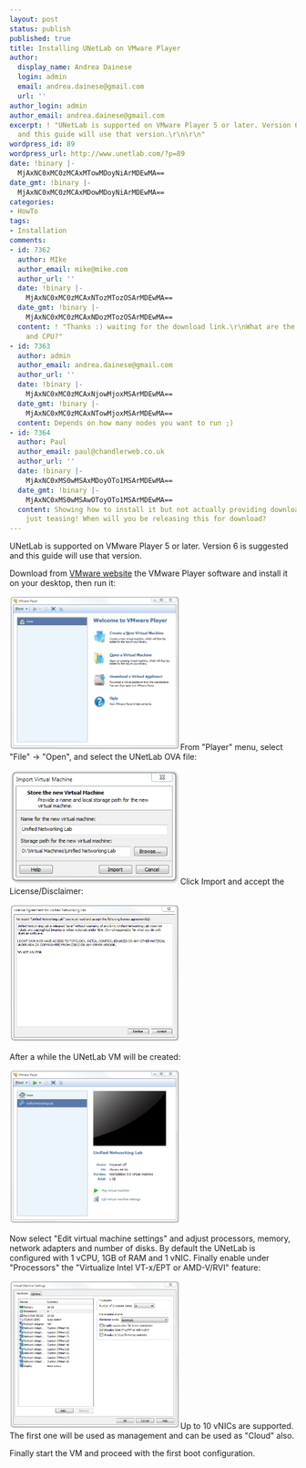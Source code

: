 ```yaml
---
layout: post
status: publish
published: true
title: Installing UNetLab on VMware Player
author:
  display_name: Andrea Dainese
  login: admin
  email: andrea.dainese@gmail.com
  url: ''
author_login: admin
author_email: andrea.dainese@gmail.com
excerpt: ! "UNetLab is supported on VMware Player 5 or later. Version 6 is suggested
  and this guide will use that version.\r\n\r\n"
wordpress_id: 89
wordpress_url: http://www.unetlab.com/?p=89
date: !binary |-
  MjAxNC0xMC0zMCAxMTowMDoyNiArMDEwMA==
date_gmt: !binary |-
  MjAxNC0xMC0zMCAxMDowMDoyNiArMDEwMA==
categories:
- HowTo
tags:
- Installation
comments:
- id: 7362
  author: MIke
  author_email: mike@mike.com
  author_url: ''
  date: !binary |-
    MjAxNC0xMC0zMCAxNTozMTozOSArMDEwMA==
  date_gmt: !binary |-
    MjAxNC0xMC0zMCAxNDozMTozOSArMDEwMA==
  content: ! "Thanks :) waiting for the download link.\r\nWhat are the suggested RAM
    and CPU?"
- id: 7363
  author: admin
  author_email: andrea.dainese@gmail.com
  author_url: ''
  date: !binary |-
    MjAxNC0xMC0zMCAxNjowMjoxMSArMDEwMA==
  date_gmt: !binary |-
    MjAxNC0xMC0zMCAxNTowMjoxMSArMDEwMA==
  content: Depends on how many nodes you want to run ;)
- id: 7364
  author: Paul
  author_email: paul@chandlerweb.co.uk
  author_url: ''
  date: !binary |-
    MjAxNC0xMS0wMSAxMDoyOTo1MSArMDEwMA==
  date_gmt: !binary |-
    MjAxNC0xMS0wMSAwOToyOTo1MSArMDEwMA==
  content: Showing how to install it but not actually providing download links is
    just teasing! When will you be releasing this for download?
---
```


UNetLab is supported on VMware Player 5 or later. Version 6 is suggested and this guide will use that version.

<a id="more"></a><a id="more-89"></a>

Download from <a title="VMware Player Pro" href="http://www.vmware.com/products/player/">VMware website</a> the VMware Player software and install it on your desktop, then run it:

<a href="/images/posts/2014/10/Install-Player-1.png"><img class="aligncenter wp-image-90" src="/images/posts/2014/10/Install-Player-1.png" alt="Install UNetLab on VMware Player #1" width="300" height="271" /></a>From "Player" menu, select "File" -> "Open", and select the UNetLab OVA file:

<a href="/images/posts/2014/10/Install-Player-2.png"><img class="aligncenter wp-image-91" src="/images/posts/2014/10/Install-Player-2.png" alt="Install UNetLab on VMware Player #2" width="300" height="202" /></a>Click Import and accept the License/Disclaimer:

<a href="/images/posts/2014/10/Install-Player-3.png"><img class="aligncenter wp-image-92" src="/images/posts/2014/10/Install-Player-3.png" alt="Install UNetLab on VMware Player #2" width="300" height="243" /></a>

 

After a while the UNetLab VM will be created:

<a href="/images/posts/2014/10/Install-Player-4.png"><img class="aligncenter wp-image-93" src="/images/posts/2014/10/Install-Player-4.png" alt="Install UNetLab on VMware Player #4" width="300" height="271" /></a>

 

Now select "Edit virtual machine settings" and adjust processors, memory, network adapters and number of disks. By default the UNetLab is configured with 1 vCPU, 1GB of RAM and 1 vNIC. Finally enable under "Processors" the "Virtualize Intel VT-x/EPT or AMD-V/RVI" feature:

<a href="/images/posts/2014/10/Install-Player-5.png"><img class="aligncenter wp-image-94" src="/images/posts/2014/10/Install-Player-5.png" alt="Install UNetLab on VMware Player #5" width="300" height="261" /></a>Up to 10 vNICs are supported. The first one will be used as management and can be used as "Cloud" also.

Finally start the VM and proceed with the first boot configuration.
